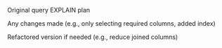 Original query EXPLAIN plan

Any changes made (e.g., only selecting required columns, added index)

Refactored version if needed (e.g., reduce joined columns)
